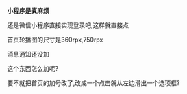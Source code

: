 **小程序是真麻烦**

还是微信小程序直接实现登录吧,这样就直接点

首页轮播图的尺寸是360rpx,750rpx

消息通知还没加

这个东西怎么加呢?

要不就把首页的加号改了,改成一个点击就从左边滑出一个选项框?
